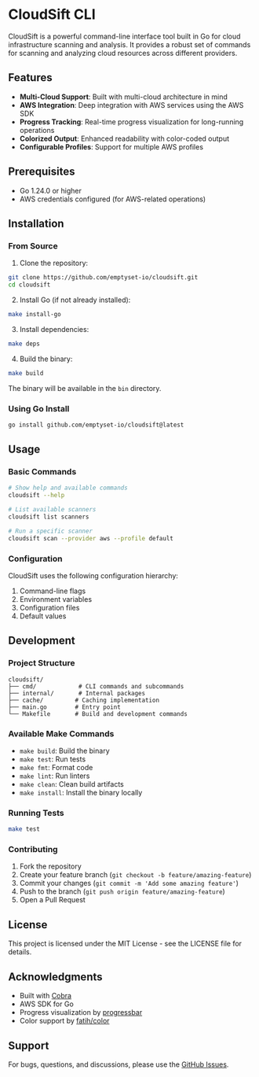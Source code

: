 # CloudSift CLI

CloudSift is a powerful command-line interface tool built in Go for cloud infrastructure scanning and analysis. It provides a robust set of commands for scanning and analyzing cloud resources across different providers.

## Features

- **Multi-Cloud Support**: Built with multi-cloud architecture in mind
- **AWS Integration**: Deep integration with AWS services using the AWS SDK
- **Progress Tracking**: Real-time progress visualization for long-running operations
- **Colorized Output**: Enhanced readability with color-coded output
- **Configurable Profiles**: Support for multiple AWS profiles

## Prerequisites

- Go 1.24.0 or higher
- AWS credentials configured (for AWS-related operations)

## Installation

### From Source

1. Clone the repository:
```bash
git clone https://github.com/emptyset-io/cloudsift.git
cd cloudsift
```

2. Install Go (if not already installed):
```bash
make install-go
```

3. Install dependencies:
```bash
make deps
```

4. Build the binary:
```bash
make build
```

The binary will be available in the `bin` directory.

### Using Go Install

```bash
go install github.com/emptyset-io/cloudsift@latest
```

## Usage

### Basic Commands

```bash
# Show help and available commands
cloudsift --help

# List available scanners
cloudsift list scanners

# Run a specific scanner
cloudsift scan --provider aws --profile default
```

### Configuration

CloudSift uses the following configuration hierarchy:
1. Command-line flags
2. Environment variables
3. Configuration files
4. Default values

## Development

### Project Structure

```
cloudsift/
├── cmd/            # CLI commands and subcommands
├── internal/       # Internal packages
├── cache/         # Caching implementation
├── main.go        # Entry point
└── Makefile       # Build and development commands
```

### Available Make Commands

- `make build`: Build the binary
- `make test`: Run tests
- `make fmt`: Format code
- `make lint`: Run linters
- `make clean`: Clean build artifacts
- `make install`: Install the binary locally

### Running Tests

```bash
make test
```

### Contributing

1. Fork the repository
2. Create your feature branch (`git checkout -b feature/amazing-feature`)
3. Commit your changes (`git commit -m 'Add some amazing feature'`)
4. Push to the branch (`git push origin feature/amazing-feature`)
5. Open a Pull Request

## License

This project is licensed under the MIT License - see the LICENSE file for details.

## Acknowledgments

- Built with [Cobra](https://github.com/spf13/cobra)
- AWS SDK for Go
- Progress visualization by [progressbar](https://github.com/schollz/progressbar)
- Color support by [fatih/color](https://github.com/fatih/color)

## Support

For bugs, questions, and discussions, please use the [GitHub Issues](https://github.com/yourusername/cloudsift/issues).
